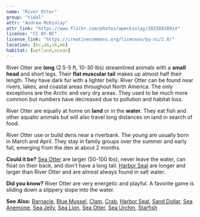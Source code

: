 ```yaml
---
name: "River Otter"
group: "tidal"
attr: "Andrew McKinlay"
attr_link: "https://www.flickr.com/photos/apmckinlay/20258838914"
license: "CC BY-NC"
license_link: "https://creativecommons.org/licenses/by-nc/2.0/"
location: [bc,ab,sk,mb]
habitat: [wetland,ocean]
---
```

River Otter are **long** (2.5-5 ft, 10-30 lbs) streamlined animals with a **small head** and short legs. Their **flat muscular tail** makes up almost half their length. They have dark fur with a lighter belly. River Otter can be found near rivers, lakes, and coastal areas throughout North America. The only exceptions are the Arctic and very dry areas. They used to be much more common but numbers have decreased due to pollution and habitat loss.

River Otter are equally at home on **land** or in the **water**. They eat fish and other aquatic animals but will also travel long distances on land in search of food.

River Otter use or build dens near a riverbank. The young are usually born in March and April. They stay in family groups over the summer and early fall, emerging from the den at about 2 months.

**Could it be?** [Sea Otter](/animals/seaotter/) are larger (50-100 lbs), never leave the water, can float on their back, and don't have a long tail. [Harbor Seal](/animals/harbseal/) are longer and larger than River Otter and are almost always found in salt water.

**Did you know?** River Otter are very energetic and playful. A favorite game is sliding down a slippery slope into the water.

<!-- generated, do not edit -->
**See Also:**
[Barnacle](/animals/barnacle/),
[Blue Mussel](/animals/blumussel/),
[Clam](/animals/clam/),
[Crab](/animals/crab/),
[Harbor Seal](/animals/harbseal/),
[Sand Dollar](/animals/sandolr/),
[Sea Anemone](/animals/seaanem/),
[Sea Jelly](/animals/seajelly/),
[Sea Lion](/animals/sealion/),
[Sea Otter](/animals/seaotter/),
[Sea Urchin](/animals/seaurch/),
[Starfish](/animals/starfish/)
